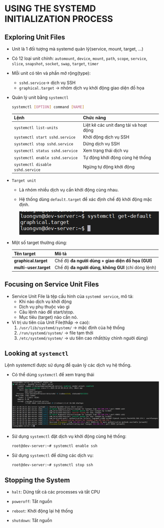 # USING THE SYSTEMD INITIALIZATION PROCESS
## Exploring Unit Files
- Unit là 1 đối tượng mà systemd quản lý(service, mount, target, ...)
- Có 12 loại unit chính: `automount`, `device`, `mount`, `path`, `scope`, `service`, `slice`, `snapshot`, `socket`, `swap`, `target`, `timer`
- Mỗi unit có tên và phần mở rộng(type):
  - `sshd.service`-> dịch vụ SSH
  - `graphical.target` -> nhóm dịch vụ khởi động giao diện đồ họa


- Quản lý unit bằng `systemctl`

  ```bash
  systemctl [OPTION] command [NAME]
  ```

  | Lệnh                              | Chức năng                              |
  | --------------------------------- | -------------------------------------- |
  | `systemctl list-units`            | Liệt kê các unit đang tải và hoạt động |
  | `systemctl start sshd.service`    | Khởi động dịch vụ SSH                  |
  | `systemctl stop sshd.service`     | Dừng dịch vụ SSH                       |
  | `systemctl status sshd.service`   | Xem trạng thái dịch vụ                 |
  | `systemctl enable sshd.service`   | Tự động khởi động cùng hệ thống        |
  | `systemctl disable sshd.service`  | Ngừng tự động khởi động                |

- `Target unit`
  - Là nhóm nhiều dịch vụ cần khởi động cùng nhau.

  - Hệ thống dùng `default.target` để xác định chế độ khởi động mặc định.


    ![alt text](../images/5_5_01.png)
    
- Một số target thường dùng:

  | Tên target            | Mô tả                                               |
  | --------------------- | --------------------------------------------------- |
  | **graphical.target**  | Chế độ **đa người dùng + giao diện đồ họa (GUI)**   |
  | **multi-user.target** | Chế độ **đa người dùng, không GUI** (chỉ dòng lệnh) |

##  Focusing on Service Unit Files
- Service Unit File là tệp cấu hình của `systemd service`, mô tả:
  - Khi nào dịch vụ khởi động
  - Dịch vụ phụ thuộc vào gì
  - Câu lệnh nào để start/stop.
  - Mục tiêu (target) nào cần nó.
- Ví trị ưu tiên của Unit File(thấp -> cao):
  1) `/usr/lib/systemd/system/` -> mặc định của hệ thống
  2) `/run/systemd/system/` -> file tạm thời
  3) `/etc/systemd/system/` -> ưu tiên cao nhất(tùy chỉnh người dùng)

##  Looking at `systemctl`

Lệnh systemctl được sử dụng để quản lý các dịch vụ hệ thống.

- Có thể dùng `systemctl` để xem trạng thái

  ![alt text](../images/5_5_02.png)

- Sử dụng `systemctl` đặt dịch vụ khởi động cùng hệ thống:

  ```bash
  root@dev-server:~# systemctl enable ssh
  ```

- Sử dụng `systemctl` để dừng các dịch vụ:

  ```bash
  root@dev-server:~# systemctl stop ssh
  ```

## Stopping the System

- `halt`: Dừng tất cả các processes và tắt CPU

- `poweroff`: Tắt nguồn

- `reboot`: Khởi động lại hệ thống

- `shutdown`: Tắt nguồn